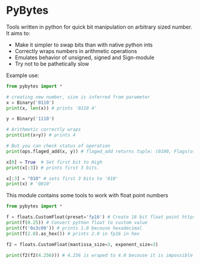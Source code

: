 # PyBytes

Tools written in python for quick bit manipulation on arbitrary sized number. 
It aims to:
* Make it simpler to swap bits than with native python ints
* Correctly wraps numbers in arithmetic operations
* Emulates behavior of unsigned, signed and Sign-module
* Try not to be pathetically slow

Example use:
```py
from pybytes import *

# creating new number, size is inferred from parameter
x = Binary('0110')
print(x, len(x)) # prints '0110 4'

y = Binary('1110')

# Arithmetic correctly wraps
print(int(x+y)) # prints 4

# But you can check status of operation
print(ops.flaged_add(x, y)) # flaged_add returns tuple: (0100, Flags(of=True, zf=False, sf=False, pf=False)), where object Flags contains status of operation.

x[0] = True  # Set first bit to High
print(x[:3]) # prints first 3 bits.

x[:3] = "010" # sets first 3 bits to '010'
print(x) # '0010'
```

This module contains some tools to work with float point numbers

```py
from pybytes import *

f = floats.CustomFloat(preset='fp16') # Create 16 bit float point https://en.wikipedia.org/wiki/Half-precision_floating-point_format
print(f(0.25)) # Convert python float to custom value
print(f('0x3c00')) # prints 1.0 becouse hexadecimal 
print(f(2.0).as_hex()) # prints 2.0 in fp16 in hex

f2 = floats.CustomFloat(mantissa_size=3, exponent_size=3)

print(f2(f2(4.256))) # 4.256 is wraped to 4.0 becouse it is impossible to express with this float.
```
